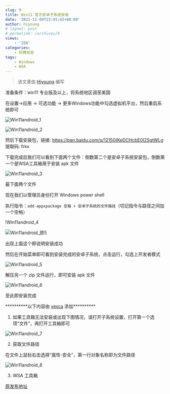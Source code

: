 ```yaml
---
slug: 9
title: Win11 官方安卓子系统安装
date: '2021-11-09T23:45:42+08:00'
author: hiyoung
# layout: post
# permalink: /archives/9
views:
    - '258'
categories:
    - 折腾经验
tags:
    - Windows
    - WSA
---
```


> 该文章由 [Hiyoung](https://blog.hiyoung.icu/) 编写

准备条件：win11 专业版及以上，将系统地区调至美国

在设置-&gt;应用 -&gt; 可选功能 -&gt; 更多Windows功能中勾选虚拟机平台，然后重启系统即可

![Win11android_1](https://cdn.jsdelivr.net/gh/hiyoung3937/img_hiyoung@master/bolg/Win11android_1.3crzmsj18ug0.jpg)

![Win11android_2](https://cdn.jsdelivr.net/gh/hiyoung3937/img_hiyoung@master/bolg/Win11android_2.56eqcqp9n8w0.jpg)

然后下载安装包，链接: <https://pan.baidu.com/s/1215GlKeDCHcbE0I2SgtWLg> 提取码: frkx

下载完成后我们可以看到下面两个文件：倒数第二个是安卓子系统安装包，倒数第一个是WSA工具箱用于安装 apk 文件

![Win11android_3](https://cdn.jsdelivr.net/gh/hiyoung3937/img_hiyoung@master/bolg/Win11android_3.jjfybyguam8.jpg)

最下面两个文件

现在我们以管理员身份打开 Windows power shell

执行指令：`add-appxpackage 空格 + 安卓子系统的文件路径`（切记指令与路径之间加一个空格）

!Win11android_4[](https://cdn.jsdelivr.net/gh/hiyoung3937/img_hiyoung@master/bolg/Win11android_4.4flhmaep8ne0.jpg)

![Win11android_原5](https://cdn.jsdelivr.net/gh/hiyoung3937/img_hiyoung@master/bolg/Win11android_原5.7j932rev7hs0.jpg)

出现上面这个即说明安装成功

然后在开始菜单即可看到安装完成的安卓子系统，点击运行，勾选上开发者模式

![Win11android_5](https://cdn.jsdelivr.net/gh/hiyoung3937/img_hiyoung@master/bolg/Win11android_5.2kkj3kkuxrw0.jpg)

解压另一个 zip 文件运行，即可安装 apk 文件

![Win11android_6](https://cdn.jsdelivr.net/gh/hiyoung3937/img_hiyoung@master/bolg/Win11android_6.46hzxlcczps0.jpg)

至此即安装完成

\*\*\*\*\*\*\*\*\*\*以下内容由 [yexca](https://blog.yexca.net/) 添加\*\*\*\*\*\*\*\*\*\*

1. 如果工具箱无法安装或出现下图情况，请打开子系统设置，打开第一个选项“文件”，再打开工具箱即可

![Win11android_7](https://cdn.jsdelivr.net/gh/hiyoung3937/img_hiyoung@master/bolg/Win11android_7.4653krng6u00.jpg)

2. 获取文件路径

在文件上鼠标右击选择“属性-安全”，第一行对象名称即为文件路径

![Win11android_8](https://cdn.jsdelivr.net/gh/hiyoung3937/img_hiyoung@master/bolg/Win11android_8.2r494cr2ge40.jpg)

3. WSA 工具箱

[原发布地址](https://t.bilibili.com/583953911166568962)
